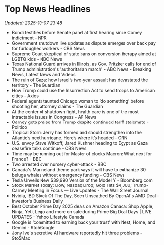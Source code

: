# Top News Headlines

_Updated: 2025-10-07 23:48_

- Bondi testifies before Senate panel at first hearing since Comey indictment - NPR
- Government shutdown live updates as dispute emerges over back pay for furloughed workers - CBS News
- Supreme Court skeptical of state bans on conversion therapy aimed at LGBTQ kids - NBC News
- Texas National Guard arrives in Illinois, as Gov. Pritzker calls for end of Trump administration's 'authoritarian march' - ABC News - Breaking News, Latest News and Videos
- The ruin of Gaza: how Israel’s two-year assault has devastated the territory - The Guardian
- How Trump could use the Insurrection Act to send troops to American cities - Axios
- Federal agents taunted Chicago woman to ‘do something’ before shooting her, attorney claims - The Guardian
- At the center of shutdown fight, health care is one of the most intractable issues in Congress - AP News
- Carney gets praise from Trump despite continued tariff stalemate - Politico
- Tropical Storm Jerry has formed and should strengthen into the Atlantic’s next hurricane. Here’s where it’s headed - CNN
- U.S. envoy Steve Witkoff, Jared Kushner heading to Egypt as Gaza ceasefire talks continue - CBS News
- Time may be running out for Master of clocks Macron: What next for France? - BBC
- Two arrested over nursery cyber-attack - BBC
- Canada's Marineland theme park says it will have to euthanize 30 beluga whales without emergency funding - CBS News
- Tesla Unveils New $39,990 Version of the Model Y - Bloomberg.com
- Stock Market Today: Dow, Nasdaq Drop; Gold Hits $4,000; Trump-Carney Meeting in Focus — Live Updates - The Wall Street Journal
- Nvidia, IBD Stock Of The Day, Seen Unscathed By OpenAI's AMD Deal - Investor's Business Daily
- Best October Prime Day 2025 deals on Amazon Canada: Shop Apple, Ninja, Yeti, Lego and more on sale during Prime Big Deal Days | LIVE UPDATES - Yahoo Lifestyle Canada
- Google is ‘committed to earning back your trust’ with Nest, Home, and Gemini - 9to5Google
- Jony Ive's secretive AI hardware reportedly hit three problems - 9to5Mac